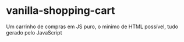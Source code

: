 # vanilla-shopping-cart
Um carrinho de compras em JS puro, o minimo de HTML possível, tudo gerado pelo JavaScript
